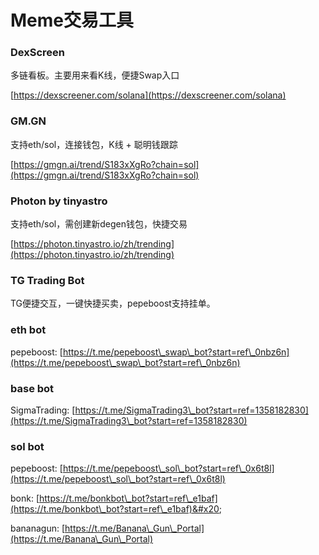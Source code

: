 # Meme交易工具

### DexScreen

多链看板。主要用来看K线，便捷Swap入口

[https://dexscreener.com/solana](https://dexscreener.com/solana)

### GM.GN

支持eth/sol，连接钱包，K线 + 聪明钱跟踪

[https://gmgn.ai/trend/S183xXgRo?chain=sol](https://gmgn.ai/trend/S183xXgRo?chain=sol)

### Photon by tinyastro

支持eth/sol，需创建新degen钱包，快捷交易

[https://photon.tinyastro.io/zh/trending](https://photon.tinyastro.io/zh/trending)

### TG Trading Bot

TG便捷交互，一键快捷买卖，pepeboost支持挂单。

### eth bot

pepeboost: [https://t.me/pepeboost\_swap\_bot?start=ref\_0nbz6n](https://t.me/pepeboost\_swap\_bot?start=ref\_0nbz6n)

### base bot

SigmaTrading: [https://t.me/SigmaTrading3\_bot?start=ref=1358182830](https://t.me/SigmaTrading3\_bot?start=ref=1358182830)

### sol bot&#x20;

pepeboost: [https://t.me/pepeboost\_sol\_bot?start=ref\_0x6t8l](https://t.me/pepeboost\_sol\_bot?start=ref\_0x6t8l)

bonk: [https://t.me/bonkbot\_bot?start=ref\_e1baf](https://t.me/bonkbot\_bot?start=ref\_e1baf)&#x20;

bananagun: [https://t.me/Banana\_Gun\_Portal](https://t.me/Banana\_Gun\_Portal)



